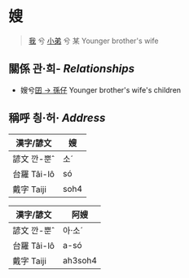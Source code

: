 # 嫂
> [我](member1.md) 兮 [小弟](member6.md) 兮 某
> Younger brother's wife

## 關係 관·희- _Relationships_

- 嫂兮[囝 → 孫仔](member22.md) Younger brother's wife's children



## 稱呼 칑·허· _Address_

漢字/諺文 | 嫂
--- | ---
諺文 깐-뿐ˆ | 소ˊ
台羅 Tâi-lô | só
戴字 Taiji | soh4


漢字/諺文 | 阿嫂
--- | ---
諺文 깐-뿐ˆ | 아·소ˊ
台羅 Tâi-lô | a-só
戴字 Taiji | ah3soh4


